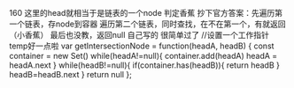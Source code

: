 160
这里的head就相当于是链表的一个node
判定香蕉
抄下官方答案：先遍历第一个链表，存node到容器
遍历第二个链表，同时查找，在不在第一个，有就返回（小香蕉）
最后也没教，返回null
自己写的 很简单过了
//设置一个工作指针 temp好一点啦
var getIntersectionNode = function(headA, headB) {
    const container = new Set()
    while(headA!=null){
        container.add(headA)
        headA = headA.next
    }
    while(headB!=null){
        if(container.has(headB)){
            return headB
        }
        headB=headB.next
    }
    return null
};